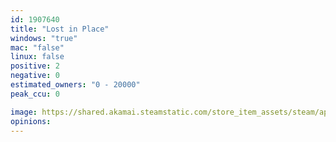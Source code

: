 ```yaml
---
id: 1907640
title: "Lost in Place"
windows: "true"
mac: "false"
linux: false
positive: 2
negative: 0
estimated_owners: "0 - 20000"
peak_ccu: 0

image: https://shared.akamai.steamstatic.com/store_item_assets/steam/apps/1907640/header.jpg?t=1671430714
opinions:
---
```

